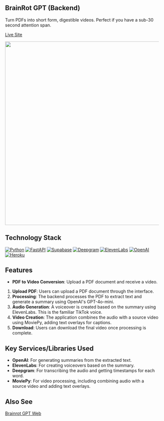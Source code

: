 ## BrainRot GPT (Backend)

Turn PDFs into short form, digestible videos. Perfect if you have a sub-30 second attention span. 

[Live Site](https://brainrot-gpt-53atjhfps-tfrank11s-projects.vercel.app/)

<img src="https://i.imgur.com/YnQ8HV8.png" width="600" >

## Technology Stack

[![Python](https://img.shields.io/badge/Python-3776AB?logo=python&logoColor=fff)](#)
[![FastAPI](https://img.shields.io/badge/FastAPI-009485.svg?logo=fastapi&logoColor=white)](#)
[![Supabase](https://img.shields.io/badge/Supabase-3FCF8E?logo=supabase&logoColor=fff)](https://supabase.com/)
[![Deepgram](https://img.shields.io/badge/Deepgram-black)](https://deepgram.com/)
[![ElevenLabs](https://img.shields.io/badge/ElevenLabs-white)](https://elevenlabs.io/)
[![OpenAI](https://img.shields.io/badge/OpenAI-grey)](https://openai.com/api/)
[![Heroku](https://img.shields.io/badge/Heroku-430098?logo=heroku&logoColor=fffe)](#)

## Features

- **PDF to Video Conversion**: Upload a PDF document and receive a video.
1. **Upload PDF**: Users can upload a PDF document through the interface.
2. **Processing**: The backend processes the PDF to extract text and generate a summary using OpenAI's GPT-4o-mini.
3. **Audio Generation**: A voiceover is created based on the summary using ElevenLabs. This is the familiar TikTok voice.
4. **Video Creation**: The application combines the audio with a source video using MoviePy, adding text overlays for captions.
5. **Download**: Users can download the final video once processing is complete.

## Key Services/Libraries Used

- **OpenAI**: For generating summaries from the extracted text.
- **ElevenLabs**: For creating voiceovers based on the summary.
- **Deepgram**: For transcribing the audio and getting timestamps for each word.
- **MoviePy**: For video processing, including combining audio with a source video and adding text overlays.

## Also See

[Brainrot GPT Web](https://github.com/tfrank11/brainrot-gpt-web)
